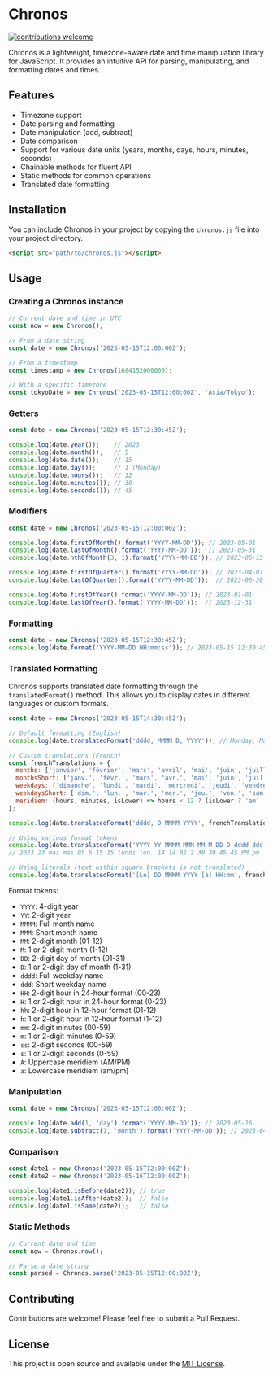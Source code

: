 # Chronos

[![contributions welcome](https://img.shields.io/badge/contributions-welcome-brightgreen.svg?style=flat)](https://github.com/dgtlss/chronos/issues)


Chronos is a lightweight, timezone-aware date and time manipulation library for JavaScript. It provides an intuitive API for parsing, manipulating, and formatting dates and times.

## Features

- Timezone support
- Date parsing and formatting
- Date manipulation (add, subtract)
- Date comparison
- Support for various date units (years, months, days, hours, minutes, seconds)
- Chainable methods for fluent API
- Static methods for common operations
- Translated date formatting

## Installation

You can include Chronos in your project by copying the `chronos.js` file into your project directory.

```html
<script src="path/to/chronos.js"></script>
```

## Usage

### Creating a Chronos instance

```javascript
// Current date and time in UTC
const now = new Chronos();

// From a date string
const date = new Chronos('2023-05-15T12:00:00Z');

// From a timestamp
const timestamp = new Chronos(1684152000000);

// With a specific timezone
const tokyoDate = new Chronos('2023-05-15T12:00:00Z', 'Asia/Tokyo');
```

### Getters

```javascript
const date = new Chronos('2023-05-15T12:30:45Z');

console.log(date.year());    // 2023
console.log(date.month());   // 5
console.log(date.date());    // 15
console.log(date.day());     // 1 (Monday)
console.log(date.hours());   // 12
console.log(date.minutes()); // 30
console.log(date.seconds()); // 45
```

### Modifiers

```javascript
const date = new Chronos('2023-05-15T12:00:00Z');

console.log(date.firstOfMonth().format('YYYY-MM-DD')); // 2023-05-01
console.log(date.lastOfMonth().format('YYYY-MM-DD'));  // 2023-05-31
console.log(date.nthOfMonth(3, 1).format('YYYY-MM-DD')); // 2023-05-15 (3rd Monday)

console.log(date.firstOfQuarter().format('YYYY-MM-DD')); // 2023-04-01
console.log(date.lastOfQuarter().format('YYYY-MM-DD'));  // 2023-06-30

console.log(date.firstOfYear().format('YYYY-MM-DD')); // 2023-01-01
console.log(date.lastOfYear().format('YYYY-MM-DD'));  // 2023-12-31
```

### Formatting

```javascript
const date = new Chronos('2023-05-15T12:30:45Z');
console.log(date.format('YYYY-MM-DD HH:mm:ss')); // 2023-05-15 12:30:45
```

### Translated Formatting

Chronos supports translated date formatting through the `translatedFormat()` method. This allows you to display dates in different languages or custom formats.

```javascript
const date = new Chronos('2023-05-15T14:30:45Z');

// Default formatting (English)
console.log(date.translatedFormat('dddd, MMMM D, YYYY')); // Monday, May 15, 2023

// Custom translations (French)
const frenchTranslations = {
  months: ['janvier', 'février', 'mars', 'avril', 'mai', 'juin', 'juillet', 'août', 'septembre', 'octobre', 'novembre', 'décembre'],
  monthsShort: ['janv.', 'févr.', 'mars', 'avr.', 'mai', 'juin', 'juil.', 'août', 'sept.', 'oct.', 'nov.', 'déc.'],
  weekdays: ['dimanche', 'lundi', 'mardi', 'mercredi', 'jeudi', 'vendredi', 'samedi'],
  weekdaysShort: ['dim.', 'lun.', 'mar.', 'mer.', 'jeu.', 'ven.', 'sam.'],
  meridiem: (hours, minutes, isLower) => hours < 12 ? (isLower ? 'am' : 'AM') : (isLower ? 'pm' : 'PM')
};

console.log(date.translatedFormat('dddd, D MMMM YYYY', frenchTranslations)); // lundi, 15 mai 2023

// Using various format tokens
console.log(date.translatedFormat('YYYY YY MMMM MMM MM M DD D dddd ddd HH H hh h mm m ss s A a', frenchTranslations));
// 2023 23 mai mai 05 5 15 15 lundi lun. 14 14 02 2 30 30 45 45 PM pm

// Using literals (text within square brackets is not translated)
console.log(date.translatedFormat('[Le] DD MMMM YYYY [à] HH:mm', frenchTranslations)); // Le 15 mai 2023 à 14:30
```

Format tokens:
- `YYYY`: 4-digit year
- `YY`: 2-digit year
- `MMMM`: Full month name
- `MMM`: Short month name
- `MM`: 2-digit month (01-12)
- `M`: 1 or 2-digit month (1-12)
- `DD`: 2-digit day of month (01-31)
- `D`: 1 or 2-digit day of month (1-31)
- `dddd`: Full weekday name
- `ddd`: Short weekday name
- `HH`: 2-digit hour in 24-hour format (00-23)
- `H`: 1 or 2-digit hour in 24-hour format (0-23)
- `hh`: 2-digit hour in 12-hour format (01-12)
- `h`: 1 or 2-digit hour in 12-hour format (1-12)
- `mm`: 2-digit minutes (00-59)
- `m`: 1 or 2-digit minutes (0-59)
- `ss`: 2-digit seconds (00-59)
- `s`: 1 or 2-digit seconds (0-59)
- `A`: Uppercase meridiem (AM/PM)
- `a`: Lowercase meridiem (am/pm)

### Manipulation

```javascript
const date = new Chronos('2023-05-15T12:00:00Z');

console.log(date.add(1, 'day').format('YYYY-MM-DD')); // 2023-05-16
console.log(date.subtract(1, 'month').format('YYYY-MM-DD')); // 2023-04-15
```

### Comparison

```javascript
const date1 = new Chronos('2023-05-15T12:00:00Z');
const date2 = new Chronos('2023-05-16T12:00:00Z');

console.log(date1.isBefore(date2)); // true
console.log(date1.isAfter(date2));  // false
console.log(date1.isSame(date2));   // false
```

### Static Methods

```javascript
// Current date and time
const now = Chronos.now();

// Parse a date string
const parsed = Chronos.parse('2023-05-15T12:00:00Z');
```

## Contributing

Contributions are welcome! Please feel free to submit a Pull Request.

## License

This project is open source and available under the [MIT License](LICENSE).
